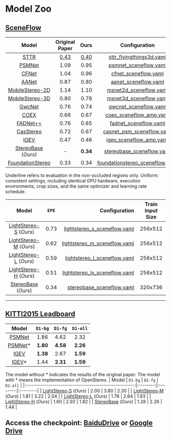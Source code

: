 # Model Zoo

## [SceneFlow](https://lmb.informatik.uni-freiburg.de/resources/datasets/SceneFlowDatasets.en.html)

|                         Model                          |         Original Paper |           Ours |     Configuration |  Train Input Size  | Uniform        |
|:------------------------------------:|:---------------------:|---------------:|:------------:|------------------------:|:------------:|
|        [STTR](https://arxiv.org/abs/2011.02910)        | <ins>0.43</ins> |<ins>0.40</ins> |                 [sttr_flyingthings3d.yaml](../cfgs/sttr/sttr_flyingthings3d.yaml) |   batchrandom   |- |
|       [PSMNet](https://arxiv.org/abs/1803.08669)       |      1.09 |           0.95 |                     [psmnet_sceneflow.yaml](../cfgs/psmnet/psmnet_sceneflow.yaml) |   256x512    |0.93  |
|       [CFNet](https://arxiv.org/abs/2104.04314)        |      1.04    |           0.96 |                  [cfnet_sceneflow.yaml](../cfgs/cfnet/cfnet_sceneflow_part2.yaml) |   256x512    |0.89 | 
|       [AANet](https://arxiv.org/abs/2004.09548)        |      0.87 |           0.80 |                        [aanet_sceneflow.yaml](../cfgs/aanet/aanet_sceneflow.yaml) |   288x576    |0.84  |
|  [MobileStereo-2D](https://arxiv.org/abs/2108.09770)   |  1.14|           1.10 |                    [msnet2d_sceneflow.yaml](../cfgs/msnet/msnet2d_sceneflow.yaml) |   256x512   |0.99 | 
|  [MobileStereo-3D](https://arxiv.org/abs/2108.09770)   |    0.80 |           0.78 |                  [msnet3d_sceneflow.yaml](../cfgs/msnet/msnet3d_sceneflow.yaml) |   256x512   |0.75    |
|       [GwcNet](https://arxiv.org/pdf/1903.04025)       |     0.76|           0.74 |                    [gwcnet_sceneflow.yaml](../cfgs/gwcnet/gwcnet_sceneflow.yaml) |   256x512    |0.66 |  
|        [COEX](https://arxiv.org/abs/2108.05773)        |     0.68|           0.67 |                   [coex_sceneflow_amp.yaml](../cfgs/coex/coex_sceneflow_amp.yaml) |   288x576   |0.64  |
|      [FADNet++](https://arxiv.org/abs/2110.02582)      |    0.76 |           0.65 |                    [fadnet_sceneflow.yaml](../cfgs/fadnet/fadnet_sceneflow.yaml) |   384x768    | - | 
|     [CasStereo](https://arxiv.org/abs/1912.06378)      |     0.72 |           0.67 |             [casnet_psm_sceneflow.yaml](../cfgs/casnet/casnet_psm_sceneflow.yaml) |   256x512   |0.58 | 
| [IGEV](https://arxiv.org/pdf/2303.06615.pdf)|     0.47|           0.46 |          [igev_sceneflow_amp.yaml](../cfgs/igev/igev_sceneflow_amp.yaml) |   256x512   |0.46 | 
| [StereoBase](https://arxiv.org/abs/2312.00343) (*Ours*) |     -|       **0.34** |        [stereobase_sceneflow.yaml](../cfgs/stereobase/stereobase_sceneflow.yaml) |  320x736   | **0.34**          |
| [FoundationStereo](https://arxiv.org/abs/2501.09898) |     0.33|           0.34 |        [foundationstereo_sceneflow.yaml](../cfgs/foundationstereo/foundationstereo_sceneflow.yaml) |  320x736   | 0.34        |

Underline refers to evaluation in the non-occluded regions only. Uniform: consistent settings, including identical GPU hardware, execution environments, crop sizes, and the same optimizer and learning rate schedule.

|                         Model                          |         `EPE`         |                                                                      Configuration |  Train Input Size  |
|:------------------------------------------------------:|:---------------------:|-----------------------------------------------------------------------------------:|:------------:|
|     [LightStereo-S](https://arxiv.org/abs/2406.19833) (*Ours*)  |         0.73          |   [lightstereo_s_sceneflow.yaml](../cfgs/lightstereo/lightstereo_s_sceneflow.yaml) |   256x512   |
|     [LightStereo-M](https://arxiv.org/abs/2406.19833) (*Ours*)  |         0.62          |   [lightstereo_m_sceneflow.yaml](../cfgs/lightstereo/lightstereo_m_sceneflow.yaml) |   256x512   |
|     [LightStereo-L](https://arxiv.org/abs/2406.19833) (*Ours*)  |         0.59          |   [lightstereo_l_sceneflow.yaml](../cfgs/lightstereo/lightstereo_l_sceneflow.yaml) |   256x512   |
|     [LightStereo-H](https://arxiv.org/abs/2406.19833) (*Ours*) |         0.51          |   [lightstereo_lx_sceneflow.yaml](../cfgs/lightstereo/lightstereo_lx_sceneflow.yaml) |   256x512   |
|     [StereoBase](https://arxiv.org/abs/2312.00343) (*Ours*) |         0.34          |   [stereobase_sceneflow.yaml](../cfgs/stereobase/stereobase_sceneflow.yaml) |  320x736   |

------------------------------------------

## [KITTI2015 Leadboard](https://www.cvlibs.net/datasets/kitti/eval_scene_flow.php?benchmark=stereo)

|                         Model                         | `D1-bg`  | `D1-fg`  | `D1-all` |
|:-----------------------------------------------------:|:--------:|:--------:|:--------:|
|      [PSMNet](https://arxiv.org/abs/1803.08669)       |   1.86   |   4.62   |   2.32   |
|      [PSMNet](https://arxiv.org/abs/1803.08669)*      | **1.80** | **4.58** | **2.26** |
|     [IGEV](https://arxiv.org/pdf/2303.06615.pdf)      | **1.38** |   2.67   | **1.59** |
|     [IGEV](https://arxiv.org/pdf/2303.06615.pdf)*     |   1.44   | **2.31** | **1.59** |

The model without * indicates the results of the original paper. The model with * means the implementation of OpenStereo.
|                         Model                         | `D1-bg`  | `D1-fg`  | `D1-all` |
|:-----------------------------------------------------:|:--------:|:--------:|:--------:|
|   [LightStereo-S](https://arxiv.org/abs/2406.19833) (*Ours*)   |   2.00   |   3.80   |   2.30   |
|   [LightStereo-M](https://arxiv.org/abs/2406.19833) (*Ours*)   |   1.81   |   3.22   |   2.04   |
|   [LightStereo-L](https://arxiv.org/abs/2406.19833) (*Ours*)   |   1.78   |   2.64   |   1.93   |
|  [LightStereo-H](https://arxiv.org/abs/2406.19833) (*Ours*)   |   1.60   |   2.92   |   1.82   |
|  [StereoBase](https://arxiv.org/abs/2312.00343) (*Ours*)   |   1.28  |   2.26   |   1.44   |

Access the checkpoint: [BaiduDrive](https://pan.baidu.com/s/1vA6xp9UMGJ3_tUahBrzIcw?pwd=mx7v) or [Google Drive](https://drive.google.com/drive/folders/1f1NrVMHUQqgqBA7Q5Q-pyZB65GNGBkHG?usp=drive_link)
------------------------------------------
